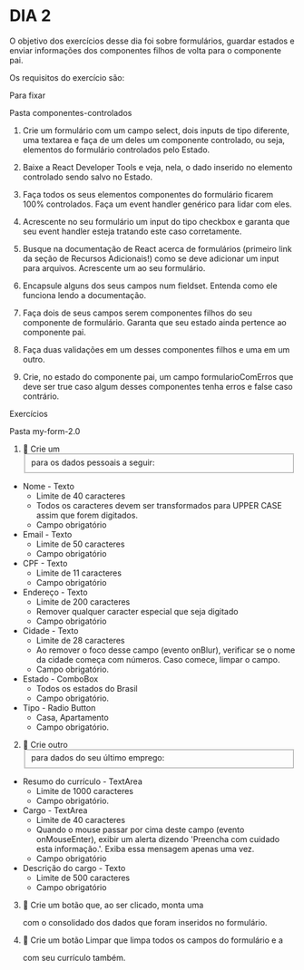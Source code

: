 # DIA 2

O objetivo dos exercícios desse dia foi sobre formulários, guardar estados e enviar informações dos componentes filhos de volta para o componente pai.

Os requisitos do exercício são:

Para fixar

Pasta componentes-controlados

1. Crie um formulário com um campo select, dois inputs de tipo diferente, uma textarea e faça de um deles um componente controlado, ou seja, elementos do formulário controlados pelo Estado.

2. Baixe a React Developer Tools e veja, nela, o dado inserido no elemento controlado sendo salvo no Estado.

3. Faça todos os seus elementos componentes do formulário ficarem 100% controlados. Faça um event handler genérico para lidar com eles.

4. Acrescente no seu formulário um input do tipo checkbox e garanta que seu event handler esteja tratando este caso corretamente.

5. Busque na documentação de React acerca de formulários (primeiro link da seção de Recursos Adicionais!) como se deve adicionar um input para arquivos. Acrescente um ao seu formulário.

6. Encapsule alguns dos seus campos num fieldset. Entenda como ele funciona lendo a documentação.

7. Faça dois de seus campos serem componentes filhos do seu componente de formulário. Garanta que seu estado ainda pertence ao componente pai.

8. Faça duas validações em um desses componentes filhos e uma em um outro.

9. Crie, no estado do componente pai, um campo formularioComErros que deve ser true caso algum desses componentes tenha erros e false caso contrário.

Exercícios

Pasta my-form-2.0

1. 🚀 Crie um <fieldset> para os dados pessoais a seguir:
  * Nome - Texto
    * Limite de 40 caracteres
    * Todos os caracteres devem ser transformados para UPPER CASE assim que forem digitados.
    * Campo obrigatório
  * Email - Texto
    * Limite de 50 caracteres
    * Campo obrigatório
  * CPF - Texto
    * Limite de 11 caracteres
    * Campo obrigatório
  * Endereço - Texto
    * Limite de 200 caracteres
    * Remover qualquer caracter especial que seja digitado
    * Campo obrigatório
  * Cidade - Texto
    * Limite de 28 caracteres
    * Ao remover o foco desse campo (evento onBlur), verificar se o nome da cidade começa com números. Caso comece, limpar o campo.
    * Campo obrigatório.
  * Estado - ComboBox
    * Todos os estados do Brasil
    * Campo obrigatório.
  * Tipo - Radio Button
    * Casa, Apartamento
    * Campo obrigatório.

2. 🚀 Crie outro <fieldset> para dados do seu último emprego:
  * Resumo do currículo - TextArea
    * Limite de 1000 caracteres
    * Campo obrigatório.
  * Cargo - TextArea
    * Limite de 40 caracteres
    * Quando o mouse passar por cima deste campo (evento onMouseEnter), exibir um alerta dizendo 'Preencha com cuidado esta informação.'. Exiba essa mensagem apenas uma vez.
    * Campo obrigatório
  * Descrição do cargo - Texto
    * Limite de 500 caracteres
    * Campo obrigatório

3. 🚀 Crie um botão que, ao ser clicado, monta uma <div> com o consolidado dos dados que foram inseridos no formulário.

4. 🚀 Crie um botão Limpar que limpa todos os campos do formulário e a <div> com seu currículo também.

